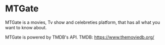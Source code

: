 # MTGate
MTGate is a movies, Tv show and celebreties platform, that has all what you want to know about.

MTGate is powered by TMDB's API.
  TMDB: https://www.themoviedb.org/

